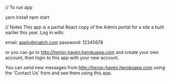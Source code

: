 // To run app 

yarn install
npm start

// Notes
This app is a partial React copy of the Admin portal for a site a built earlier this year.
Log in with:

email: apply@match.com
password: 12345678

or you can go to http://heron-haven.herokuapp.com and create your own account, then login to
this app with your new account.

You can send new messages from http://heron-haven.herokuapp.com using the 'Contact Us' from
and see them using this app.


